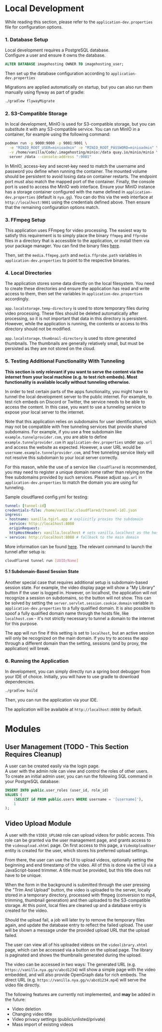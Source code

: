 # Local Development
While reading this section, please refer to the `application-dev.properties` file for configuration options.

### 1. Database Setup
Local development requires a PostgreSQL database.   
Configure a user and ensure it owns the database.
```sql
ALTER DATABASE imagehosting OWNER TO imagehosting_user;
```
Then set up the database configuration according to `application-dev.properties`

Migrations are applied automatically on startup, but you can also run them manually using flyway as part of gradle:
```bash
./gradlew flywayMigrate
```

### 2. S3-Compatible Storage
In local development, MinIO is used for S3-compatible storage, but you can substitute it with any S3-compatible service.
You can run MinIO in a container, for example using the following command:
```bash
podman run -p 9000:9000 -p 9001:9001 \
  -e "MINIO_ROOT_USER=minioadmin" -e "MINIO_ROOT_PASSWORD=minioadmin" \
  -v /home/vanilla/Code/.imagehosting/minio:/data quay.io/minio/minio \
  server /data --console-address ":9001"
```
In MinIO, access-key and secret-key need to match the username and password you define when running the container. 
The mounted volume should be persistent to avoid losing data on container restarts. The endpoint port must also match 
the mapped port of the container. Finally, the console port is used to access the MinIO web interface. 
Ensure your MinIO instance has a storage container configured with the name defined in `application-dev.properties` (default is `nya.gg`). 
You can do this via the web interface at `http://localhost:9001` using the credentials defined above. Then ensure that 
the remaining configuration options match.

### 3. FFmpeg Setup
This application uses FFmpeg for video processing. The easiest way to satisfy this requirement is to simply place the binary `ffmpeg` and 
`ffprobe` files in a directory that is accessible to the application, or install them via your package manager. 
You can find the binary files [here](https://www.ffmpeg.org/download.html).

Then, set the `media.ffmpeg.path` and `media.ffprobe.path` variables in `application-dev.properties` to point to the respective binaries.

### 4. Local Directories
The application stores some data directly on the local filesystem. You need to create these directories and ensure the 
application has read and write access to them, then set the variables in `application-dev.properties` accordingly.

`app.localstorage.temp-directory` is used to store temporary files during video processing. These files should be deleted automatically 
after processing, so it is not important that data in this directory is persistent. However, while the application is running, 
the contents or access to this directory should not be modified.

`app.localstorage.thumbnail-directory` is used to store generated thumbnails. The thumbnails are generally relatively small, but 
must be persisted as they are not stored on the cloud.


### 5. Testing Additional Functionality With Tunneling
**This section is only relevant if you want to serve the content via the internet from your local machine (e.g. to test rich embeds). 
Most functionality is available locally without tunneling otherwise.**

In order to test certain parts of the apps functionality, you might have to tunnel the local development server to the public internet. 
For example, to test rich embeds on Discord or Twitter, the service needs to be able to access the content. In this case, you 
want to use a tunneling service to expose your local server to the internet.

Note that this application relies on subdomains for user identification, which may not be compatible with free tunneling services 
that provide shared subdomains. For example, if you use a free subdomain like `example.tunnelprovider.com`, you are able to define 
`example.tunnelprovider.com` in `application-dev.properties` under `app.url` and access the website as expected. However, a user URL would be 
`username.example.tunnelprovider.com`, and free tunneling service likely will not resolve this subdomain to your local server correctly.

For this reason, while the use of a service like `cloudflared` is recommended, you may need to register 
a unique domain name rather than relying on the free subdomains provided by such services. Please adjust `app.url` 
in `application-dev.properties` to match the domain you are using for tunneling.

Sample cloudflared config.yml for testing: 
```yaml
tunnel: [tunnel-id]
credentials-file: /home/vanilla/.cloudflared/[tunnel-id].json
ingress:
- hostname: vanilla.tgirl.app # explicitly proxies the subdomain
  service: http://localhost:8080
  originRequest:
  httpHostHeader: vanilla.localhost # sets vanilla.localhost as the host header
- service: http://localhost:8080 # fallback to the main domain
```

More information can be found [here](https://developers.cloudflare.com/cloudflare-one/connections/connect-networks/do-more-with-tunnels/local-management/create-local-tunnel/). 
The relevant command to launch the tunnel after setup is: 
```bash
cloudflared tunnel run [UUID/Name]
```

#### 5.1 Subdomain-Based Session State
Another special case that requires additional setup is subdomain-based session state. For example, the video display page will 
show a "My Library" button if the user is logged in. However, on localhost,  the application will not recognize a session on subdomains,
so the button will not show. This can be solved by setting the `server.servlet.session.cookie.domain` variable in 
`application-dev.properties` to a fully qualified domain. It is also possible to spoof a fully qualified domain name through the hosts 
file, like `localhost.com` - it's not strictly necessary to tunnel a domain to the internet for this purpose.

The app will run fine if this setting is set to `localhost`, but an active session will only be recognized on the main domain. 
If you try to access the app through a different domain than the setting, sessions (and by proxy, the application) will break.

### 6. Running the Application
In development, you can simply directly run a spring boot debugger from your IDE of choice.
Initially, you will have to use gradle to download dependencies.
```bash
./gradlew build
```
Then, you can run the application via your IDE.  

The application will be available at `http://localhost:8080` by default.
 
# Modules
## User Management (TODO - This Section Requires Cleanup)
A user can be created easily via the login page.  
A user with the admin role can view and control the roles of other users.  
To create an initial admin user, you can run the following SQL command in your PostgreSQL database:

```sql
INSERT INTO public.user_roles (user_id, role_id)
VALUES (
    (SELECT id FROM public.users WHERE username = '[username]'),
    1
);
```
## Video Upload Module
A user with the `VIDEO_UPLOAD` role can upload videos for public access. This role can be granted via the user management page, 
and grants access to the `videoupload.xhtml` page. On first access to this page, a `VideoUploadUser` entity is created for the user, 
which stores his preferred upload settings. 

From there, the user can use the UI to upload videos, optionally setting the beginning and end timestamp of the video. All of this 
is done via the UI via a JavaScript-based trimmer. A title must be provided, but this title does not have to be unique. 

When the form in the background is submitted through the user pressing the "Trim And Upload" button, the video is uploaded to the server, 
locally stored in a temporary directory, processed with ffmpeg (conversion to mp4, trimming, thumbnail generation) 
and then uploaded to the S3-compatible storage. At this point, local files are cleaned up and a database entry is created for the video.

Should the upload fail, a job will later try to remove the temporary files again, and update the database entry to reflect the failed upload. 
The user will be shown a message under the provided upload URL that the upload failed.

The user can view all of his uploaded videos on the `videolibrary.xhtml` page, which can be accessed via a button on the upload page. The 
library is paginated and shows the thumbnails generated during the upload. 

The video can be accessed in two ways: The generated URL (e.g. `https://vanilla.nya.gg/v/abcd1234`) will show a simple page with the video embedded, 
and will also provide OpenGraph data for rich embeds. The direct URL (e.g. `https://vanilla.nya.gg/v/abcd1234.mp4`) will serve the video file directly.

The following features are currently not implemented, and **may** be added in the future:
- Video deletion
- Changing video title
- Video privacy settings (public/unlisted/private)
- Mass import of existing videos